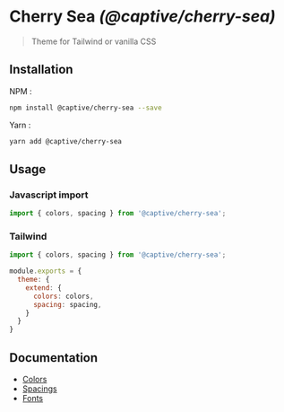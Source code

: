 # Cherry Sea _(@captive/cherry-sea)_

> Theme for Tailwind or vanilla CSS

## Installation

NPM :

```sh
npm install @captive/cherry-sea --save
```

Yarn :

```sh
yarn add @captive/cherry-sea
```

## Usage

### Javascript import

```javascript
import { colors, spacing } from '@captive/cherry-sea';
```

### Tailwind

```javascript
import { colors, spacing } from '@captive/cherry-sea';

module.exports = {
  theme: {
    extend: {
      colors: colors,
      spacing: spacing,
    }
  }
}
```

## Documentation

- [Colors](https://captive.notion.site/UI-Nuanciers-Captive-pour-le-web-et-mobile-ee189f2db6e543e6bc7cba77c9e8dff5?pvs=4)
- [Spacings](https://captive.notion.site/UI-Espacement-du-Design-System-Captive-cc192b02b57d453fa0da9fdc6d1234c2?pvs=4)
- [Fonts](https://captive.notion.site/UI-Typographie-Captive-85c60f5a849f4adaacaf18cc4aff2cea?pvs=4)
